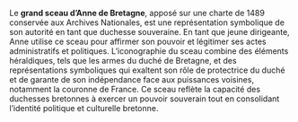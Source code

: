 Le **grand sceau d’Anne de Bretagne**, apposé sur une charte de 1489 conservée aux Archives Nationales, est une représentation symbolique de son autorité en tant que duchesse souveraine. En tant que jeune dirigeante, Anne utilise ce sceau pour affirmer son pouvoir et légitimer ses actes administratifs et politiques. L’iconographie du sceau combine des éléments héraldiques, tels que les armes du duché de Bretagne, et des représentations symboliques qui exaltent son rôle de protectrice du duché et de garante de son indépendance face aux puissances voisines, notamment la couronne de France. Ce sceau reflète la capacité des duchesses bretonnes à exercer un pouvoir souverain tout en consolidant l’identité politique et culturelle bretonne.